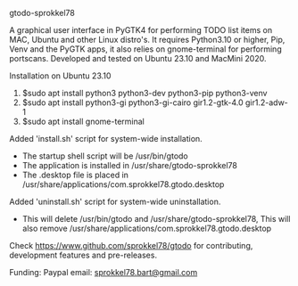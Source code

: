 gtodo-sprokkel78

A graphical user interface in PyGTK4 for performing TODO list items on MAC, Ubuntu and other Linux distro's. 
It requires Python3.10 or higher, Pip, Venv and the PyGTK apps, it also relies on gnome-terminal for performing portscans.
Developed and tested on Ubuntu 23.10 and MacMini 2020. 

Installation on Ubuntu 23.10

1. $sudo apt install python3 python3-dev python3-pip python3-venv
2. $sudo apt install python3-gi python3-gi-cairo gir1.2-gtk-4.0 gir1.2-adw-1
3. $sudo apt install gnome-terminal

Added 'install.sh' script for system-wide installation.
- The startup shell script will be /usr/bin/gtodo
- The application is installed in /usr/share/gtodo-sprokkel78
- The .desktop file is placed in /usr/share/applications/com.sprokkel78.gtodo.desktop

Added 'uninstall.sh' script for system-wide uninstallation.
- This will delete /usr/bin/gtodo and /usr/share/gtodo-sprokkel78,
  This will also remove /usr/share/applications/com.sprokkel78.gtodo.desktop
  
Check https://www.github.com/sprokkel78/gtodo for contributing, development features and pre-releases.

Funding: Paypal email: sprokkel78.bart@gmail.com
